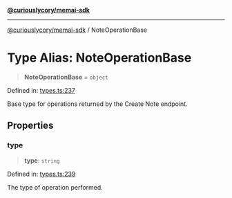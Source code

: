 [**@curiouslycory/memai-sdk**](../README.md)

***

[@curiouslycory/memai-sdk](../globals.md) / NoteOperationBase

# Type Alias: NoteOperationBase

> **NoteOperationBase** = `object`

Defined in: [types.ts:237](https://github.com/CuriouslyCory/memai-sdk/blob/2dc092db422a3b9a254f20bc4198878b95379825/src/types.ts#L237)

Base type for operations returned by the Create Note endpoint.

## Properties

### type

> **type**: `string`

Defined in: [types.ts:239](https://github.com/CuriouslyCory/memai-sdk/blob/2dc092db422a3b9a254f20bc4198878b95379825/src/types.ts#L239)

The type of operation performed.
